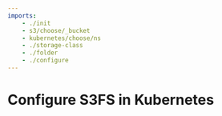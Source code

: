 ```yaml
---
imports:
    - ./init
    - s3/choose/_bucket
    - kubernetes/choose/ns
    - ./storage-class
    - ./folder
    - ./configure
---
```


# Configure S3FS in Kubernetes

